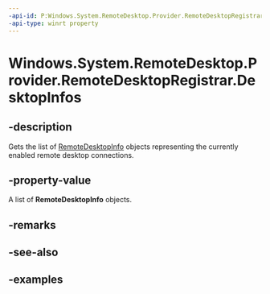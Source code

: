 ```yaml
---
-api-id: P:Windows.System.RemoteDesktop.Provider.RemoteDesktopRegistrar.DesktopInfos
-api-type: winrt property
---
```


# Windows.System.RemoteDesktop.Provider.RemoteDesktopRegistrar.DesktopInfos

<!--
public static System.Collections.Generic.IList<Windows.System.RemoteDesktop.Provider.RemoteDesktopInfo> DesktopInfos { get; }
-->


## -description

Gets the list of [RemoteDesktopInfo](xref:Windows.System.RemoteDesktop.Provider.RemoteDesktopInfo) objects representing the currently enabled remote desktop connections.

## -property-value

A list of **RemoteDesktopInfo** objects.

## -remarks

## -see-also

## -examples


